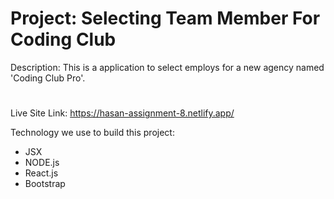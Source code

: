 # Project: Selecting Team Member For Coding Club

Description: This is a application to select employs for a new agency named 'Coding Club Pro'.

#

Live Site Link: https://hasan-assignment-8.netlify.app/

Technology we use to build this project:
- JSX
- NODE.js
- React.js
- Bootstrap
